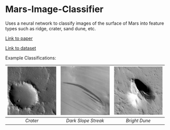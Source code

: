 # Mars-Image-Classifier

Uses a neural network to classify images of the surface of Mars into feature types such as ridge, crater, sand dune, etc.

[Link to paper](https://ojs.aaai.org/index.php/AAAI/article/view/11404/11263)

[Link to dataset](https://zenodo.org/record/1048301)

Example Classifications:

| ![Crater](/README_src/ESP_011623_2100_RED-0037.jpg) |  ![Crater](/README_src/ESP_012687_1930_RED-0010.jpg) |  ![Crater](/README_src/ESP_013788_1910_RED-0011.jpg) |
|:--:| :--: |  :--: |
| *Crater* | *Dark Slope Streak* | *Bright Dune* |
